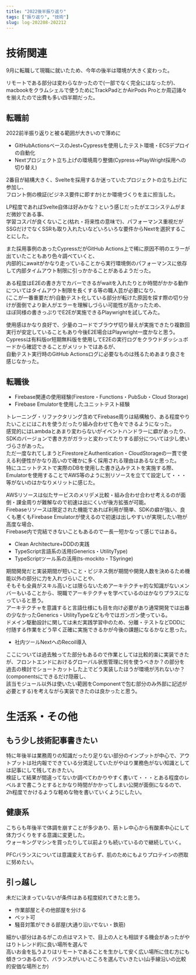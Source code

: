 ```yaml
---
title: "2022後半振り返り"
tags: ["振り返り", "技術"]
slug: log-202208-202212
---
```


# 技術関連

9月に転職して現職に就いたため、今年の後半は環境が大きく変わった。

リモートである部分は変わらなかったので(一部でなく完全にはなったが)、  
macbookをクラムシェルで使うためにTrackPadとかAirPods Proとか周辺諸々を揃えたので出費も多い四半期だった。

## 転職前

2022前半振り返りと被る範囲が大きいので薄めに

- GitHubActionsベースのJest+Cypressを使用したテスト環境・ECSデプロイの自動化
- Nextプロジェクト立ち上げの環境周り整備(Cypress→PlayWright採用への切り替え)

2番目が結構大きく、Svelteを採用するか迷っていたプロジェクトの立ち上げに参加し、  
フロント側の検証(ビジネス要件に即すか)とか環境づくりを主に担当した。

LP程度であればSvelte自体は好みかな？という感じだったがエコシステムがまだ微妙である事、  
学習コスパが良くないこと(枯れ・将来性の意味で)、パフォーマンス重視だがSSGだけでなくSSRも取り入れたいなどいろいろな要件からNextを選択することにした。

また採用事例のあったCypressだがGitHub Actions上で稀に原因不明のエラーが出ていたこともあり色々調べていくと、  
内部的にawaitがかなり走っていることから実行環境側のパフォーマンスに依存して内部タイムアウト制限に引っかかることがあるようだった。

ある程度はE2Eの書き方でカバーできるがwaitを入れたりとか時間がかかる動作についてはタイムアウト制限を長くする等の職人芸が必要になり、  
(ここが一番重要だが)自動テスト化している部分が転けた原因を探す際の切り分けが面倒でより新人がエラーを理解しづらい可能性が高かったため、  
ほぼ同様の書きっぷりでE2Eが実施できるPlaywrightを試してみた。

使用感はかなり良好で、少量のコードでブラウザ切り替えが実施できたり複数回実行が安定していることもあり今後E2E場合はPlaywright一度かなと思う。  
Cypressは有料版or短期無料版を使用してE2Eの実行ログをクラウドダッシュボードから確認できることがメリットではあるが、  
自動テスト実行時のGitHub Actionsログに必要なものは残るためあまり良さを感じなかった。

## 転職後

- Firebase関連の使用経験(Firestore・Functions・PubSub・Cloud Storage)
- Firebase Emulatorを使用したユニットテスト経験

トレーニング・リファクタリング含めてFirebase周りは結構触り、ある程度やりたいことにはこれを使うだったり組み合わせて色々できるようになった。  
感覚的にはLambdaとあまり変わらないがイベントハンドラーに癖があったり、SDKのバージョンで書き方がガラッと変わってたりする部分については少し使いづらさがあった。  
ただ一度なれてしまうとFirestoreとAuthentication・CloudStorageの一貫で使える利便性がかなり高いので確かに多く採用される理由はあるなと思った。  
特にユニットテストで実際のDBを使用した書き込みテストを実施する際、Emulatorを使用することでAWS等のように別リソースを立てて設定して・・・等がないのはかなりメリットに感じた。

AWSリソースは似たサービスのメリデメ比較・組み合わせ合わせ考えるのが面倒・課金周りが難解なので初速は出にくいが後方拡張が可能。  
Firebaseリソースは限定された機能であれば利用が簡単、SDKの癖が強い、良くも悪くもFirebase Emulatorが使えるので初速は出しやすいが実現したい物が高度な場合、  
Firebase内で完結できないこともあるので一長一短かなって感じではある。

- Clean Architecture+DDDの実践
- TypeScript言語系の活用(Generics・UtilityType)
- TypeScriptツール系の活用(ts-mockito・TSyringe)

期間開発だと実装期間が短いこと・ビジネス側が期間や開発人数を決めるため機能以外の部分に力を入れづらいことや、  
そもそも全員がスキル高いとは限らないためアーキテクチャ的な知識がないメンバーもいることから、現職でアーキテクチャを学べているのはかなりプラスになっていると思う。  
アーキテクチャを意識すると言語仕様にも目を向け必要があり通常開発では出番の少なかったGenerics・UtilityTypeなども今ではガンガン使っている。  
ドメイン駆動設計に関しては未だ実践学習中のため、分離・テストなどDDDに付随する作業をどう早く正確に実施できるかが今後の課題になるかなと思った。

- 社内ツールNextへのRecoil導入

ここについては過去触ってた部分もあるので作業としては比較的楽に実装できたが、フロントエンドにおけるグローバル状態管理に何を使うべきか？の部分を  
過去の検討でショートカットした上でどう実装したほうが環境が汚れないか？(componentsにできるだけ隠蔽し、  
該当モジュール以外は使いたい範囲をComponentで包む部分のみ外部に記述が必要とする)を考えながら実装できたのは良かったと思う。

# 生活系・その他

## もう少し技術記事書きたい

特に年後半は業務周りの知識だったり足りない部分のインプットが中心で、アウトプットは社内報でできている分満足していたがやはり業務色がない知識としては記事にして残しておきたい。  
検証して結果が間違ってないか調べてわかりやすく書いて・・・とある程度のレベルまで書こうとするとかなり時間がかかってしまい公開が面倒になるので、2h程度でかけるような軽めな物を書いていくようにしたい。

## 健康系

こちらも年後半で体調を崩すことが多少あり、筋トレ中心から有酸素中心にして体力づくりをする意識に変更した。  
ウォーキングマシンを買ったりして以前よりも続いているので継続していく。

PFCバランスについては意識変えておらず、肌のためにもよりプロテインの摂取に努めたい。

## ****引っ越し****

未だに決まっていないが条件はある程度絞れてきたと思う。

- 作業部屋とその他部屋を分ける
- ペット可
- 騒音対策ができる部屋(大通り沿いでない・鉄筋)

細かい部分はあるがこの点はマストで、目上の人とも相談する機会があったがやはりトレンド的に良い場所を選んで  
高いお金を払うよりはリモートであることを生かして安く広い場所に住む方にも傾きつつあるので、バランスがいいところを選んでいきたい(山手線沿いの比較的安価な場所とか)
